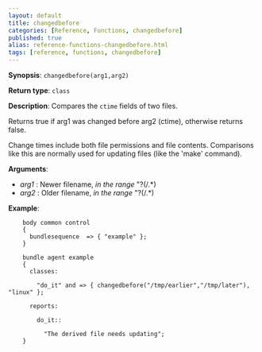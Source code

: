 ```yaml
---
layout: default
title: changedbefore
categories: [Reference, Functions, changedbefore]
published: true
alias: reference-functions-changedbefore.html
tags: [reference, functions, changedbefore]
---
```


**Synopsis**: `changedbefore(arg1,arg2)`

**Return type**: `class`

**Description**: Compares the `ctime` fields of two files.

Returns true if arg1 was changed before arg2 (ctime), otherwise returns false.

Change times include both file permissions and file contents.
Comparisons like this are normally used for updating files (like the
'make' command).

**Arguments**:
 
* *arg1* : Newer filename, *in the range* "?(/.\*)
* *arg2* : Older filename, *in the range* "?(/.\*)

**Example**:  

```cf3
    body common control
    {
      bundlesequence  => { "example" };
    }

    bundle agent example
    {     
      classes:

        "do_it" and => { changedbefore("/tmp/earlier","/tmp/later"), "linux" }; 

      reports:

        do_it::

          "The derived file needs updating";
    }
```
